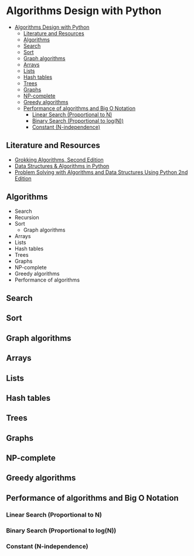 # Algorithms Design with Python

<!-- TOC -->
* [Algorithms Design with Python](#algorithms-design-with-python)
  * [Literature and Resources](#literature-and-resources)
  * [Algorithms](#algorithms)
  * [Search](#search)
  * [Sort](#sort)
  * [Graph algorithms](#graph-algorithms)
  * [Arrays](#arrays)
  * [Lists](#lists)
  * [Hash tables](#hash-tables)
  * [Trees](#trees)
  * [Graphs](#graphs)
  * [NP-complete](#np-complete)
  * [Greedy algorithms](#greedy-algorithms)
  * [Performance of algorithms and Big O Notation](#performance-of-algorithms-and-big-o-notation)
    * [Linear Search (Proportional to N)](#linear-search-proportional-to-n)
    * [Binary Search (Proportional to log(N))](#binary-search-proportional-to-logn)
    * [Constant (N-independence)](#constant-n-independence)
<!-- TOC -->

## Literature and Resources

- [Grokking Algorithms, Second Edition](https://learning.oreilly.com/library/view/grokking-algorithms-second/9781633438538/)
- [Data Structures & Algorithms in Python](https://learning.oreilly.com/library/view/data-structures/9780134855912/)
- [Problem Solving with Algorithms and Data Structures Using Python 2nd Edition]()

## Algorithms

- Search
- Recursion
- Sort
    - Graph algorithms
- Arrays
- Lists
- Hash tables
- Trees
- Graphs
- NP-complete
- Greedy algorithms
- Performance of algorithms

## Search

## Sort

## Graph algorithms

## Arrays

## Lists

## Hash tables

## Trees

## Graphs

## NP-complete

## Greedy algorithms

## Performance of algorithms and Big O Notation

### Linear Search (Proportional to N)

### Binary Search (Proportional to log(N))

### Constant (N-independence)

